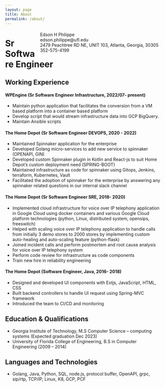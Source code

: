 ```yaml
---
layout: page
title: About
permalink: /about/
---
```


<span style="float:right;padding:6px"> 
Edson H Philippe<br>
  edson.philippe@ufl.edu <br> 2479 Peachtree RD NE, UNIT 103, Atlanta, Georgia, 30305 <br> 
  352-575-4199<br>
</span>

# Sr Software Engineer

## Working Experience

#### WPEngine  (Sr Software Engineer Infrastructure, 2022/07- present) 

* Maintain python application that facilitates the conversion from a VM based platform into a container based platform
* Develop script that would stream infrastructure data into GCP BigQuery.
* Maintain Ansible scripts

#### The Home Depot (Sr Software Engineer DEVOPS, 2020 - 2022) 

* Maintained Spinnaker application for the enterprise
* Developed Golang micro-services to add new service to spinnaker (OPENAPI, GIN)
* Developed custom Spinnaker plugin in Kotlin and React-js to suit Home Depot’s custom deployment need (SPRING-BOOT)
* Maintained infrastructure as code for spinnaker using Gitops, Jenkins, terraform, Kubernetes, Vault
* Facilitated the adoption of spinnaker for the enterprise by answering any spinnaker related questions in our internal slack channel



#### The Home Depot (Sr Software Engineer SRE, 2018- 2020) 

* Implemented cloud infrastructure for voice over IP telephony application in Google Cloud using docker containers and various Google Cloud platform technologies (python, Linux, distributed system, opensips, freeswitch)
* Helped with scaling  voice over IP telephony application to handle calls from initially 3 demo stores to 2000 stores by implementing custom auto-healing and auto-scaling feature (python-flask)
* Joined incident calls and perform postmortem and root cause analysis for voice over IP telephony system
* Perform code review for infrastructure as code components
* Train new hire in reliability engineering

#### The Home Depot (Software Engineer, Java, 2016- 2018) 

* Designed and developed UI components with Extjs, JavaScript, HTML, CSS
* Built backend controllers to handle UI request using Spring-MVC framework
* Introduced the team to CI/CD and monitoring

## Education & Qualifications

* Georgia Institute of Technology, M.S Computer Science – computing systems (Expected graduation Dec 2023)
* University of Florida College of Engineering, B.S in Computer Engineering (2009 – 2014)

## Languages and Technologies

* Golang, Java, Python, SQL, node.js, protocol buffer, OpenAPI, grpc, sip/rtp, TCP/IP, Linux, K8, GCP, PCF
